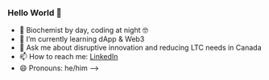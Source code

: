 ### Hello World 👋


- 🔭 Biochemist by day, coding at night 🤓 
- 🌱 I’m currently learning dApp & Web3 
- 💬 Ask me about disruptive innovation and reducing LTC needs in Canada
- 📫 How to reach me: [LinkedIn](https://www.linkedin.com/in/williamhsu0/)
- 😄 Pronouns: he/him
-->

